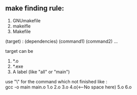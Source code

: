 ## make finding rule: 
1. GNUmakefile 
2. makeifle
3. Makefile    

(target) : (dependencies)
	(command1)
	(command2) 
		...

target can be 
1. *.o
2. *.exe
3. A label (like "all" or "main")

use "\\" for the command which not finished
like :  
    gcc -o main main.o 1.o 2.o 3.o 4.o\(<--No space here)
    5.o 6.o

